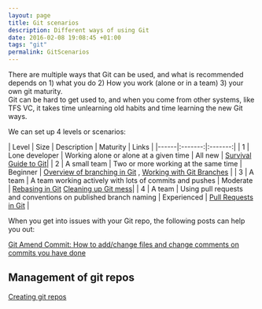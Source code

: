 ```yaml
---
layout: page
title: Git scenarios
description: Different ways of using Git
date: 2016-02-08 19:08:45 +01:00
tags: "git"
permalink: GitScenarios
---
```


There are multiple ways that Git can be used, and what is recommended depends on 1) what you do 2) How you work (alone or in a  team) 3) your own git maturity.   
Git can be hard to get used to, and when you come from other systems, like TFS VC, it takes time unlearning old habits and time learning the new Git ways.

We can set up 4 levels or scenarios:

|   Level |   Size | Description |   Maturity |   Links |
|------|:-------:|:-------:|
| 1 | Lone developer | Working alone or alone at a given time |   All new |  [Survival Guide to Git](ASurvivalGuideToGit)|
| 2 | A small team | Two or more working at the same time    |  Beginner | [Overview of branching in Git](BranchesInGit)  ,   [Working with Git Branches](WorkingWithBranchesInGit) |
| 3 | A team | A team working actively with lots of commits and pushes | Moderate | [Rebasing in Git](RebasingInGit)  [Cleaning up Git mess](CleaningUpWithGit)|
| 4 | A team | Using pull requests and conventions on published branch naming | Experienced | [Pull Requests in Git](PullRequestsInGit)  |


When you get into issues with your Git repo, the following posts can help you out:

[Git Amend Commit:  How to add/change files and change comments on commits you have done](http://hermit.no/visual-studio-2015-git-amend-commit/)


Management of git repos
------------------

[Creating git repos](CreatingANewGitRepository)





